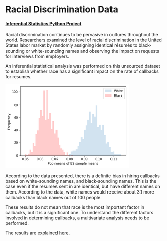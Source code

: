 # Racial Discrimination Data
#### <a href='https://github.com/shubacca/Racial-Discrimination-Data/blob/master/EDA_racial_discrimination/sliderule_dsi_inferential_statistics_exercise_2.ipynb'> Inferential Statistics Python Project </a>

Racial discrimination continues to be pervasive in cultures throughout the world. Researchers examined the level of racial discrimination in the United States labor market by randomly assigning identical résumés to black-sounding or white-sounding names and observing the impact on requests for interviews from employers.

An inferential statistical analysis was performed on this unsourced dataset to establish whether race has a significant impact on the rate of callbacks for resumes.

![alt text](https://github.com/shubacca/Racial-Discrimination-Data/blob/master/EDA_racial_discrimination/data/Pop%20means%20of%20callbacks.png)

According to the data presented, there is a definite bias in hiring callbacks based on white-sounding names, and black-sounding names. This is the case even if the resumes sent in are identical, but have different names on them. According to the data, white names would receive about 3.1 more callbacks than black names out of 100 people.

These results do not mean that race is the most important factor in callbacks, but it is a significant one. To understand the different factors involved in determining callbacks, a multivariate analysis needs to be performed.

The results are explained <a href='https://github.com/shubacca/Racial-Discrimination-Data/blob/master/EDA_racial_discrimination/sliderule_dsi_inferential_statistics_exercise_2.ipynb'> here. </a>
